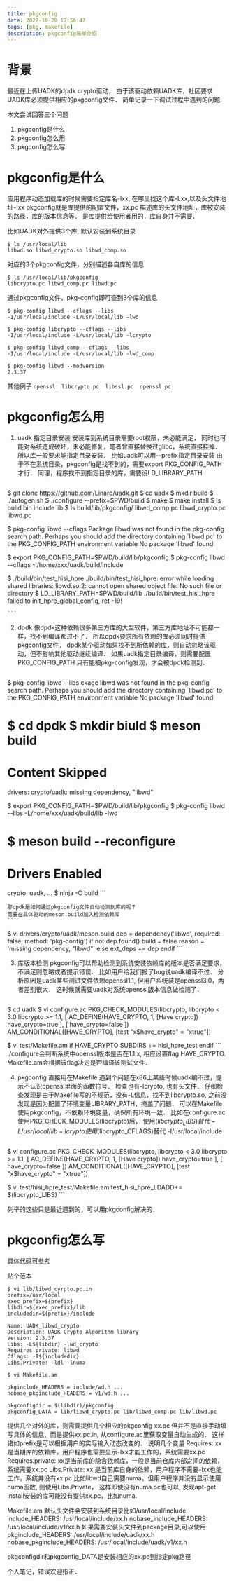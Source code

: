 ```yaml
---
title: pkgconfig
date: 2022-10-20 17:56:47
tags: [pkg, makefile]
description: pkgconfig简单介绍
---
```


# 背景
最近在上传UADK的dpdk crypto驱动，
由于该驱动依赖UADK库，社区要求UADK库必须提供相应的pkgconfig文件．
简单记录一下调试过程中遇到的问题.

本文尝试回答三个问题

1. pkgconfig是什么
2. pkgconfig怎么用
3. pkgconfig怎么写

# pkgconfig是什么

应用程序动态加载库的时候需要指定库名-lxx, 在哪里找这个库-Lxx,以及头文件地址-Ixx
pkgconfig就是库提供的配置文件，xx.pc
描述库的头文件地址，库被安装的路径，库的版本信息等．
是库提供给使用者用的，库自身并不需要．

比如UADK对外提供3个库, 默认安装到系统目录
```
$ ls /usr/local/lib
libwd.so libwd_crypto.so libwd_comp.so
```

对应的3个pkgconfig文件，分别描述各自库的信息
```
$ ls /usr/local/lib/pkgconfig
libcrypto.pc libwd_comp.pc libwd.pc
```

通过pkgconfig文件，pkg-config即可查到3个库的信息
```
$ pkg-config libwd --cflags --libs
-I/usr/local/include -L/usr/local/lib -lwd

$ pkg-config libcrypto --cflags --libs
-I/usr/local/include -L/usr/local/lib -lcrypto

$ pkg-config libwd_comp --cflags --libs
-I/usr/local/include -L/usr/local/lib -lwd_comp

$ pkg-config libwd --modversion
2.3.37
```
其他例子
`openssl: libcrypto.pc  libssl.pc  openssl.pc`

# pkgconfig怎么用
1. uadk 指定目录安装
安装库到系统目录需要root权限，未必能满足，
同时也可能对系统造成破坏，未必能修复，笔者曾直接替换过glibc，系统直接挂掉．
所以库一般要求能指定目录安装．
比如uadk可以用--prefix指定目录安装
由于不在系统目录，pkgconfig是找不到的，需要export PKG_CONFIG_PATH才行．
同理，程序找不到指定目录的库，需要设LD_LIBRARY_PATH

    ```
$ git clone https://github.com/Linaro/uadk.git
$ cd uadk
$ mkdir build
$ ./autogen.sh
$ ./configure --prefix=$PWD/build
$ make
$ make install
$ ls build
bin  include  lib
$ ls build/lib/pkgconfig/
libwd_comp.pc  libwd_crypto.pc  libwd.pc

$ pkg-config libwd --cflags
Package libwd was not found in the pkg-config search path.
Perhaps you should add the directory containing `libwd.pc'
to the PKG_CONFIG_PATH environment variable
No package 'libwd' found

$ export PKG_CONFIG_PATH=$PWD/build/lib/pkgconfig
$ pkg-config libwd --cflags
-I/home/xxx/uadk/build/include

$ ./build/bin/test_hisi_hpre 
./build/bin/test_hisi_hpre: error while loading shared libraries: libwd.so.2: cannot open shared object file: No such file or directory
$ LD_LIBRARY_PATH=$PWD/build/lib ./build/bin/test_hisi_hpre
failed to init_hpre_global_config, ret -19!

    ```

2. dpdk
像dpdk这种依赖很多第三方库的大型软件，第三方库地址不可能都一样，找不到编译都过不了．
所以dpdk要求所有依赖的库必须同时提供pkgconfig文件．
dpdk某个驱动如果找不到所依赖的库，则自动忽略该驱动，但不影响其他驱动继续编译．
如果uadk指定目录编译，则需要配置PKG_CONFIG_PATH
只有能被pkg-config发现，才会被dpdk检测到．

    ```
$ pkg-config libwd --libs
ckage libwd was not found in the pkg-config search path.
Perhaps you should add the directory containing `libwd.pc'
to the PKG_CONFIG_PATH environment variable
No package 'libwd' found

$ cd dpdk
$ mkdir biuld
$ meson build
=================
Content Skipped
=================
drivers:
crypto/uadk:	missing dependency, "libwd"

$ export PKG_CONFIG_PATH=$PWD/build/lib/pkgconfig
$ pkg-config libwd --libs
-L/home/xxx/uadk/build/lib -lwd

$ meson build --reconfigure
===============
Drivers Enabled
===============
crypto:
	uadk, ...
$ ninja -C build
    ```

    那dpdk是如何通过pkgconfig文件自动检测到库的呢？
    需要在具体驱动的meson.build加入检测依赖库
    ```
$ vi drivers/crypto/uadk/meson.build
dep = dependency('libwd', required: false, method: 'pkg-config')
if not dep.found()
	build = false
	reason = 'missing dependency, "libwd"'
else
	ext_deps += dep
endif
    ```

3. 库版本检测
pkgconfig可以帮助检测到系统安装依赖库的版本是否满足要求，不满足则忽略或者提示错误．
比如用户给我们报了bug说uadk编译不过．
分析原因是uadk某些测试文件依赖openssl1.1, 但用户系统装是openssl3.0，两者差别很大．
这时候就需要uadk对系统openssl版本信息做检测了．

    ```
$ cd uadk
$ vi configure.ac
PKG_CHECK_MODULES(libcrypto, libcrypto < 3.0 libcrypto >= 1.1,
	     [ AC_DEFINE(HAVE_CRYPTO, 1, [Have crypto])
	       have_crypto=true ],
	     [ have_crypto=false ])
AM_CONDITIONAL([HAVE_CRYPTO], [test "x$have_crypto" = "xtrue"])

$ vi test/Makefile.am
if HAVE_CRYPTO
SUBDIRS += hisi_hpre_test
endif
    ```
    ./configure会判断系统中openssl版本是否在1.1.x, 相应设置flag HAVE_CRYPTO.
    Makefile.am会根据该flag决定是否编译该测试文件．

4. pkgconfig 直接用在Makefile
遇到个问题在x86上某些时候uadk编不过，提示不认识openssl里面的函数符号．
检查也有-lcrypto, 也有头文件．
仔细检查发现是由于Makefile写的不规范，没有-L信息，找不到libcrypto.so,
之前没发现是因为配置了环境变量LIBRARY_PATH，掩盖了问题．
可以在Makefile使用pkgconfig，不依赖环境变量，确保所有环境一致．
比如在configure.ac使用PKG_CHECK_MODULES(libcrypto)后，
使用$(libcrypto_LIBS)替代 -L/usr/local/lib -lcrypto
使用$(libcrypto_CFLAGS)替代 -I/usr/local/include

    ```
$ vi configure.ac
PKG_CHECK_MODULES(libcrypto, libcrypto < 3.0 libcrypto >= 1.1,
	     [ AC_DEFINE(HAVE_CRYPTO, 1, [Have crypto])
	       have_crypto=true ],
	     [ have_crypto=false ])
AM_CONDITIONAL([HAVE_CRYPTO], [test "x$have_crypto" = "xtrue"])

$ vi test/hisi_hpre_test/Makefile.am
test_hisi_hpre_LDADD+= $(libcrypto_LIBS)
    ```

列举的这些只是最近遇到的，可以用pkgconfig解决的．

# pkgconfig怎么写
[具体代码可参考](https://github.com/Linaro/uadk/commit/bda6a068c3a0389f5b2f8e32030c64a8ed29f39f)

贴个范本
```
$ vi lib/libwd_cyrpto.pc.in 
prefix=/usr/local
exec_prefix=${prefix}
libdir=${exec_prefix}/lib
includedir=${prefix}/include

Name: UADK_libwd_crypto
Description: UADK Crypto Algorithm library
Version: 2.3.37
Libs: -L${libdir} -lwd_crypto
Requires.private: libwd
Cflags: -I${includedir}
Libs.Private: -ldl -lnuma

$ vi Makefile.am

pkginclude_HEADERS = include/wd.h ...
nobase_pkginclude_HEADERS = v1/wd.h ...

pkgconfigdir = $(libdir)/pkgconfig
pkgconfig_DATA = lib/libwd_crypto.pc lib/libwd_comp.pc lib/libwd.pc

```
提供几个对外的库，则需要提供几个相应的pkgconfig xx.pc
但并不是直接手动填写具体的信息，而是提供xx.pc.in, 从configure.ac里获取变量自动生成的．
这样诸如prefix是可以根据用户的实际输入动态改变的．
说明几个变量
Requires: xx是当期库的依赖库，用户程序也需要显示-lxx才能工作的，系统需要xx.pc
Requires.private: xx是当前库的隐含依赖库，一般是当前仓库内部之间的依赖，系统需要xx.pc
Libs.Private: xx 是当前库自身的依赖，用户程序不需要-lxx也能工作，系统并没有xx.pc
比如libwd自己需要numa，但用户程序并没有显示使用numa函数, 则使用Libs.Private，
这样即使没有numa.pc也可以, 发现apt-get install安装的库可能没有提供xx.pc，比如numa.

Makefile.am
默认头文件会安装到系统目录比如/usr/local/include
include_HEADERS: /usr/local/include/xx.h
nobase_include_HEADERS: /usr/local/include/v1/xx.h
如果需要安装头文件到package目录,可以使用
pkginclude_HEADERS: /usr/local/include/uadk/xx.h
nobase_pkginclude_HEADERS: /usr/local/include/uadk/v1/xx.h

pkgconfigdir和pkgconfig_DATA是安装相应的xx.pc到指定pkg路径


个人笔记，错误欢迎指正．
